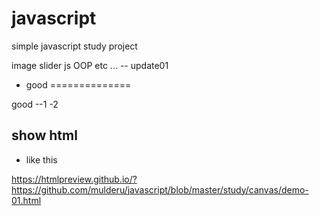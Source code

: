 javascript
==========
simple javascript study project

image slider
js OOP 
etc ...
-- update01
- good
==============

good
--1
-2

## show html

- like this

https://htmlpreview.github.io/?https://github.com/mulderu/javascript/blob/master/study/canvas/demo-01.html


